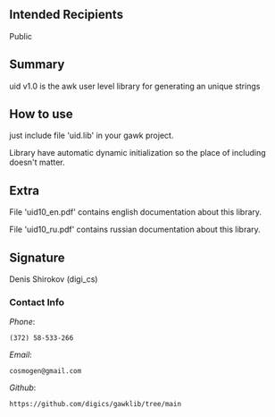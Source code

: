 ﻿## Intended Recipients
Public



## Summary

uid v1.0 is the awk user level library for generating an unique strings





## How to use

just include file 'uid.lib' in your gawk project.

Library have automatic dynamic initialization so the place of including doesn't matter.




## Extra

File 'uid10_en.pdf' contains english documentation about this library.

File 'uid10_ru.pdf' contains russian documentation about this library.


## Signature

Denis Shirokov (digi_cs)



### Contact Info

*Phone*:

    (372) 58-533-266

*Email*:

    cosmogen@gmail.com

*Github*:

    https://github.com/digics/gawklib/tree/main


